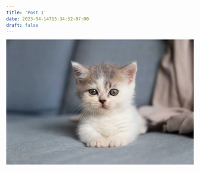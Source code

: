 ```yaml
---
title: 'Post 1'
date: 2023-04-14T15:34:52-07:00
draft: false
---
```

![](../../attachments/images/a.jpg)
